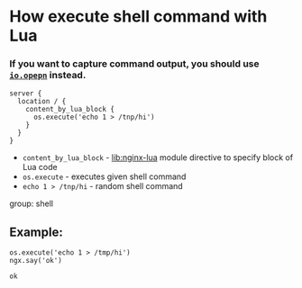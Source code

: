 # How execute shell command with Lua

### If you want to capture command output, you should use [`io.opepn`](/nginx-lua/executing-commands-with-iopopen-in-lua) instead.

```nginx
server {
  location / {
    content_by_lua_block {
      os.execute('echo 1 > /tnp/hi')
    }
  }
}
```

- `content_by_lua_block` - [lib:nginx-lua](/nginx-lua/how-to-install-nginx-lua-module-in-ubuntu-ubuntuversion) module directive to specify block of Lua code
- `os.execute` - executes given shell command
- `echo 1 > /tnp/hi` - random shell command

group: shell

## Example: 
```nginx
os.execute('echo 1 > /tmp/hi')
ngx.say('ok')
```
```
ok

```


